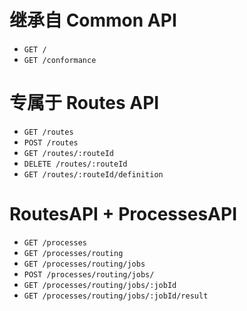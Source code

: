 # 继承自 Common API

- `GET /`
- `GET /conformance`



# 专属于 Routes API

- `GET /routes`
- `POST /routes`
- `GET /routes/:routeId`
- `DELETE /routes/:routeId`
- `GET /routes/:routeId/definition`



# RoutesAPI + ProcessesAPI

- `GET /processes`
- `GET /processes/routing`
- `GET /processes/routing/jobs`
- `POST /processes/routing/jobs/`
- `GET /processes/routing/jobs/:jobId`
- `GET /processes/routing/jobs/:jobId/result`


